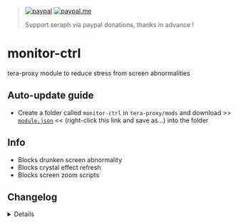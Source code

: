 > [![paypal](https://img.shields.io/badge/paypal-donate-333333.svg?colorA=253B80&colorB=333333)](https://www.paypal.com/cgi-bin/webscr?cmd=_s-xclick&hosted_button_id=B7QQJZV9L5P2J&source=url) [![paypal.me](https://img.shields.io/badge/paypal.me-donate-333333.svg?colorA=169BD7&colorB=333333)](https://www.paypal.me/seraphinush) 
>
> Support seraph via paypal donations, thanks in advance !

# monitor-ctrl
tera-proxy module to reduce stress from screen abnormalities

## Auto-update guide
- Create a folder called `monitor-ctrl` in `tera-proxy/mods` and download >> [`module.json`](https://raw.githubusercontent.com/seraphinush-gaming/monitor-ctrl/master/module.json) << (right-click this link and save as...) into the folder

## Info
- Blocks drunken screen abnormality
- Blocks crystal effect refresh
- Blocks screen zoom scripts

## Changelog
<details>

    1.26
    - Updated for caali-proxy-nextgen
    1.25
    - Updated from `dispatch` to `mod`
    1.24
    - Refactored files into `config.js`
    1.23
    - Added auto-update support
    1.22
    - Initial commit

</details>
